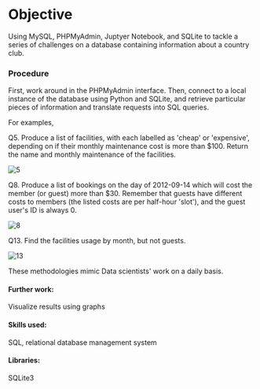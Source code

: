 # Objective
Using MySQL, PHPMyAdmin, Juptyer Notebook, and SQLite to tackle a series of challenges on a database containing information about a country club.

### Procedure
First, work around in the PHPMyAdmin interface. Then, connect to a local instance of the database using Python and SQLite, and retrieve particular pieces of information and translate requests into SQL queries. 

For examples,

Q5. Produce a list of facilities, with each labelled as 'cheap' or 'expensive', depending on if their monthly maintenance cost is more than $100.
Return the name and monthly maintenance of the facilities.

![5](https://user-images.githubusercontent.com/36130927/126044288-7e050e19-6a4a-4adb-a496-fd99bd9adba0.png)


Q8. Produce a list of bookings on the day of 2012-09-14 which will cost the member (or guest) more than $30.
Remember that guests have different costs to members (the listed costs are per half-hour 'slot'), and the guest user's ID is always 0.

![8](https://user-images.githubusercontent.com/36130927/126044427-474894d2-f7b4-4be5-9bbb-cd008f4f855b.png)


Q13. Find the facilities usage by month, but not guests.

![13](https://user-images.githubusercontent.com/36130927/126044291-66037e91-f721-420f-bada-7e591e13a1e6.png)

These methodologies mimic Data scientists' work on a daily basis. 


#### Further work:
Visualize results using graphs

#### Skills used:
SQL, relational database management system

#### Libraries:
SQLite3
